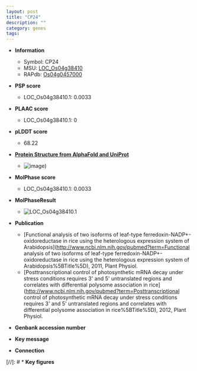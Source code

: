 ```yaml
---
layout: post
title: "CP24"
description: ""
category: genes
tags: 
---
```


* **Information**  
    + Symbol: CP24  
    + MSU: [LOC_Os04g38410](http://rice.plantbiology.msu.edu/cgi-bin/ORF_infopage.cgi?orf=LOC_Os04g38410)  
    + RAPdb: [Os04g0457000](http://rapdb.dna.affrc.go.jp/viewer/gbrowse_details/irgsp1?name=Os04g0457000)  

* **PSP score**  
    + LOC_Os04g38410.1: 0.0033 

* **PLAAC score**  
    + LOC_Os04g38410.1: 0 

* **pLDDT score**
    + 68.22

* **[Protein Structure from AlphaFold and UniProt](https://www.uniprot.org/uniprotkb/Q7XV11/entry#structure)**
    + ![image](https://ricepsp.github.io/images/Q7/AF-Q7XV11-F1.png))

* **MolPhase score**
    + LOC_Os04g38410.1: 0.0033

* **MolPhaseResult**
    + ![LOC_Os04g38410.1](https://ricepsp.github.io/pictures/LOC_Os04g/LOC_Os04g38410.1.png)

* **Publication**  
    + [Functional analysis of two isoforms of leaf-type ferredoxin-NADP+-oxidoreductase in rice using the heterologous expression system of Arabidopsis](http://www.ncbi.nlm.nih.gov/pubmed?term=Functional analysis of two isoforms of leaf-type ferredoxin-NADP+-oxidoreductase in rice using the heterologous expression system of Arabidopsis%5BTitle%5D), 2011, Plant Physiol.
    + [Posttranscriptional control of photosynthetic mRNA decay under stress conditions requires 3' and 5' untranslated regions and correlates with differential polysome association in rice](http://www.ncbi.nlm.nih.gov/pubmed?term=Posttranscriptional control of photosynthetic mRNA decay under stress conditions requires 3' and 5' untranslated regions and correlates with differential polysome association in rice%5BTitle%5D), 2012, Plant Physiol.

* **Genbank accession number**  

* **Key message**  

* **Connection**  

[//]: # * **Key figures**  


